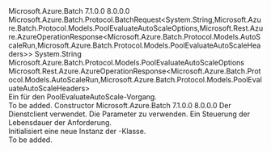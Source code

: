<Type Name="PoolEvaluateAutoScaleBatchRequest" FullName="Microsoft.Azure.Batch.Protocol.BatchRequests.PoolEvaluateAutoScaleBatchRequest">
  <TypeSignature Language="C#" Value="public class PoolEvaluateAutoScaleBatchRequest : Microsoft.Azure.Batch.Protocol.BatchRequest&lt;string,Microsoft.Azure.Batch.Protocol.Models.PoolEvaluateAutoScaleOptions,Microsoft.Rest.Azure.AzureOperationResponse&lt;Microsoft.Azure.Batch.Protocol.Models.AutoScaleRun,Microsoft.Azure.Batch.Protocol.Models.PoolEvaluateAutoScaleHeaders&gt;&gt;" />
  <TypeSignature Language="ILAsm" Value=".class public auto ansi beforefieldinit PoolEvaluateAutoScaleBatchRequest extends Microsoft.Azure.Batch.Protocol.BatchRequest`3&lt;string, class Microsoft.Azure.Batch.Protocol.Models.PoolEvaluateAutoScaleOptions, class Microsoft.Rest.Azure.AzureOperationResponse`2&lt;class Microsoft.Azure.Batch.Protocol.Models.AutoScaleRun, class Microsoft.Azure.Batch.Protocol.Models.PoolEvaluateAutoScaleHeaders&gt;&gt;" />
  <TypeSignature Language="DocId" Value="T:Microsoft.Azure.Batch.Protocol.BatchRequests.PoolEvaluateAutoScaleBatchRequest" />
  <TypeSignature Language="VB.NET" Value="Public Class PoolEvaluateAutoScaleBatchRequest&#xA;Inherits BatchRequest(Of String, PoolEvaluateAutoScaleOptions, AzureOperationResponse(Of AutoScaleRun, PoolEvaluateAutoScaleHeaders))" />
  <TypeSignature Language="F#" Value="type PoolEvaluateAutoScaleBatchRequest = class&#xA;    inherit BatchRequest&lt;string, PoolEvaluateAutoScaleOptions, AzureOperationResponse&lt;AutoScaleRun, PoolEvaluateAutoScaleHeaders&gt;&gt;" />
  <AssemblyInfo>
    <AssemblyName>Microsoft.Azure.Batch</AssemblyName>
    <AssemblyVersion>7.1.0.0</AssemblyVersion>
    <AssemblyVersion>8.0.0.0</AssemblyVersion>
  </AssemblyInfo>
  <Base>
    <BaseTypeName>Microsoft.Azure.Batch.Protocol.BatchRequest&lt;System.String,Microsoft.Azure.Batch.Protocol.Models.PoolEvaluateAutoScaleOptions,Microsoft.Rest.Azure.AzureOperationResponse&lt;Microsoft.Azure.Batch.Protocol.Models.AutoScaleRun,Microsoft.Azure.Batch.Protocol.Models.PoolEvaluateAutoScaleHeaders&gt;&gt;</BaseTypeName>
    <BaseTypeArguments>
      <BaseTypeArgument TypeParamName="TBody">System.String</BaseTypeArgument>
      <BaseTypeArgument TypeParamName="TOptions">Microsoft.Azure.Batch.Protocol.Models.PoolEvaluateAutoScaleOptions</BaseTypeArgument>
      <BaseTypeArgument TypeParamName="TResponse">Microsoft.Rest.Azure.AzureOperationResponse&lt;Microsoft.Azure.Batch.Protocol.Models.AutoScaleRun,Microsoft.Azure.Batch.Protocol.Models.PoolEvaluateAutoScaleHeaders&gt;</BaseTypeArgument>
    </BaseTypeArguments>
  </Base>
  <Interfaces />
  <Docs>
    <summary>
            Ein <see cref="T:Microsoft.Azure.Batch.Protocol.IBatchRequest" /> für den PoolEvaluateAutoScale-Vorgang.
            </summary>
    <remarks>To be added.</remarks>
  </Docs>
  <Members>
    <Member MemberName=".ctor">
      <MemberSignature Language="C#" Value="public PoolEvaluateAutoScaleBatchRequest (Microsoft.Azure.Batch.Protocol.BatchServiceClient serviceClient, string parameters, System.Threading.CancellationToken cancellationToken);" />
      <MemberSignature Language="ILAsm" Value=".method public hidebysig specialname rtspecialname instance void .ctor(class Microsoft.Azure.Batch.Protocol.BatchServiceClient serviceClient, string parameters, valuetype System.Threading.CancellationToken cancellationToken) cil managed" />
      <MemberSignature Language="DocId" Value="M:Microsoft.Azure.Batch.Protocol.BatchRequests.PoolEvaluateAutoScaleBatchRequest.#ctor(Microsoft.Azure.Batch.Protocol.BatchServiceClient,System.String,System.Threading.CancellationToken)" />
      <MemberSignature Language="F#" Value="new Microsoft.Azure.Batch.Protocol.BatchRequests.PoolEvaluateAutoScaleBatchRequest : Microsoft.Azure.Batch.Protocol.BatchServiceClient * string * System.Threading.CancellationToken -&gt; Microsoft.Azure.Batch.Protocol.BatchRequests.PoolEvaluateAutoScaleBatchRequest" Usage="new Microsoft.Azure.Batch.Protocol.BatchRequests.PoolEvaluateAutoScaleBatchRequest (serviceClient, parameters, cancellationToken)" />
      <MemberType>Constructor</MemberType>
      <AssemblyInfo>
        <AssemblyName>Microsoft.Azure.Batch</AssemblyName>
        <AssemblyVersion>7.1.0.0</AssemblyVersion>
        <AssemblyVersion>8.0.0.0</AssemblyVersion>
      </AssemblyInfo>
      <Parameters>
        <Parameter Name="serviceClient" Type="Microsoft.Azure.Batch.Protocol.BatchServiceClient" />
        <Parameter Name="parameters" Type="System.String" />
        <Parameter Name="cancellationToken" Type="System.Threading.CancellationToken" />
      </Parameters>
      <Docs>
        <param name="serviceClient">Der Dienstclient verwendet.</param>
        <param name="parameters">Die Parameter zu verwenden.</param>
        <param name="cancellationToken">Ein <see cref="T:System.Threading.CancellationToken" /> Steuerung der Lebensdauer der Anforderung.</param>
        <summary>
            Initialisiert eine neue Instanz der <see cref="T:Microsoft.Azure.Batch.Protocol.BatchRequests.PoolEvaluateAutoScaleBatchRequest" />-Klasse.
            </summary>
        <remarks>To be added.</remarks>
      </Docs>
    </Member>
  </Members>
</Type>